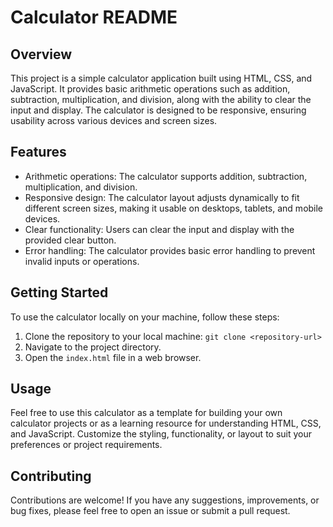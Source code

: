 # Calculator README

## Overview
This project is a simple calculator application built using HTML, CSS, and JavaScript. It provides basic arithmetic operations such as addition, subtraction, multiplication, and division, along with the ability to clear the input and display. The calculator is designed to be responsive, ensuring usability across various devices and screen sizes.

## Features
- Arithmetic operations: The calculator supports addition, subtraction, multiplication, and division.
- Responsive design: The calculator layout adjusts dynamically to fit different screen sizes, making it usable on desktops, tablets, and mobile devices.
- Clear functionality: Users can clear the input and display with the provided clear button.
- Error handling: The calculator provides basic error handling to prevent invalid inputs or operations.

## Getting Started
To use the calculator locally on your machine, follow these steps:
1. Clone the repository to your local machine: `git clone <repository-url>`
2. Navigate to the project directory.
3. Open the `index.html` file in a web browser.

## Usage
Feel free to use this calculator as a template for building your own calculator projects or as a learning resource for understanding HTML, CSS, and JavaScript. Customize the styling, functionality, or layout to suit your preferences or project requirements.

## Contributing
Contributions are welcome! If you have any suggestions, improvements, or bug fixes, please feel free to open an issue or submit a pull request.

